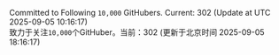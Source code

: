 Committed to Following `10,000` GitHubers. Current: <!-- FOLLOWING_COUNT -->302<!-- FOLLOWING_COUNT --> (Update at UTC <!-- LAST_UPDATED -->2025-09-05 10:16:17<!-- LAST_UPDATED -->)<br>
致力于关注`10,000`个GitHuber。当前：<!-- FOLLOWING_COUNT -->302<!-- FOLLOWING_COUNT --> (更新于北京时间 <!-- LAST_UPDATED_CST -->2025-09-05 18:16:17<!-- LAST_UPDATED_CST -->)

